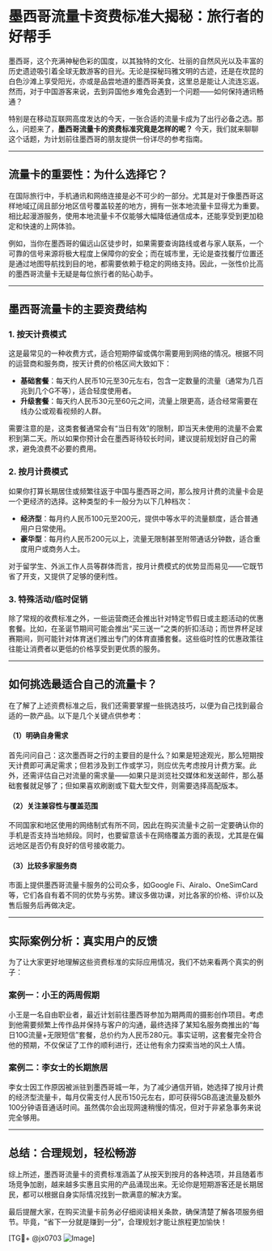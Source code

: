 # 墨西哥流量卡资费标准大揭秘：旅行者的好帮手

墨西哥，这个充满神秘色彩的国度，以其独特的文化、壮丽的自然风光以及丰富的历史遗迹吸引着全球无数游客的目光。无论是探秘玛雅文明的古迹，还是在坎昆的白色沙滩上享受阳光，亦或是品尝地道的墨西哥美食，这里总是能让人流连忘返。然而，对于中国游客来说，去到异国他乡难免会遇到一个问题——如何保持通讯畅通？

特别是在移动互联网高度发达的今天，一张合适的流量卡成为了出行必备之选。那么，问题来了，**墨西哥流量卡的资费标准究竟是怎样的呢？** 今天，我们就来聊聊这个话题，为计划前往墨西哥的朋友提供一份详尽的参考指南。

---

## 流量卡的重要性：为什么选择它？

在国际旅行中，手机通讯和网络连接是必不可少的一部分。尤其是对于像墨西哥这样地域辽阔且部分地区信号覆盖较差的地方，拥有一张本地流量卡显得尤为重要。相比起漫游服务，使用本地流量卡不仅能够大幅降低通信成本，还能享受到更加稳定和快速的上网体验。

例如，当你在墨西哥的偏远山区徒步时，如果需要查询路线或者与家人联系，一个可靠的信号来源将极大程度上保障你的安全；而在城市里，无论是查找餐厅位置还是通过地图导航找到目的地，都需要依赖于稳定的网络支持。因此，一张性价比高的墨西哥流量卡无疑是每位旅行者的贴心助手。

---

## 墨西哥流量卡的主要资费结构

### 1. **按天计费模式**
这是最常见的一种收费方式，适合短期停留或偶尔需要用到网络的情况。根据不同的运营商和服务商，按天计费的价格区间大致如下：

- **基础套餐**：每天约人民币10元至30元左右，包含一定数量的流量（通常为几百兆到几个G不等），适合轻度使用者。
- **升级套餐**：每天约人民币30元至60元之间，流量上限更高，适合经常需要在线办公或观看视频的人群。

需要注意的是，这类套餐通常会有“当日有效”的限制，即当天未使用的流量不会累积到第二天。所以如果你预计会在墨西哥待较长时间，建议提前规划好自己的需求，避免浪费不必要的费用。

### 2. **按月计费模式**
如果你打算长期居住或频繁往返于中国与墨西哥之间，那么按月计费的流量卡会是一个更经济的选择。这种类型的卡一般分为以下几种档次：

- **经济型**：每月约人民币100元至200元，提供中等水平的流量额度，适合普通用户日常使用。
- **豪华型**：每月约人民币200元以上，流量无限制甚至附带通话分钟数，适合重度用户或商务人士。

对于留学生、外派工作人员等群体而言，按月计费模式的优势显而易见——它既节省了开支，又提供了足够的便利性。

### 3. **特殊活动/临时促销**
除了常规的收费标准之外，一些运营商还会推出针对特定节假日或主题活动的优惠套餐。比如，在圣诞节期间可能会推出“买三送一”之类的折扣活动；而世界杯足球赛期间，则可能针对体育迷们推出专门的体育直播套餐。这些临时性的优惠政策往往能让消费者以更低的价格享受到更优质的服务。

---

## 如何挑选最适合自己的流量卡？

在了解了上述资费标准之后，我们还需要掌握一些挑选技巧，以便为自己找到最合适的一款产品。以下是几个关键点供参考：

#### （1）明确自身需求
首先问问自己：这次墨西哥之行的主要目的是什么？如果是短途观光，那么短期按天计费即可满足需求；但若涉及到工作或学习，则应优先考虑按月计费方案。此外，还需评估自己对流量的需求量——如果只是浏览社交媒体和发送邮件，那么基础套餐就足够了；但如果喜欢刷剧或下载大型文件，则需要选择高配版本。

#### （2）关注兼容性与覆盖范围
不同国家和地区使用的网络制式有所不同，因此在购买流量卡之前一定要确认你的手机是否支持当地频段。同时，也要留意该卡在网络覆盖方面的表现，尤其是在偏远地区是否仍有良好的信号接收能力。

#### （3）比较多家服务商
市面上提供墨西哥流量卡服务的公司众多，如Google Fi、Airalo、OneSimCard等，它们各自有着不同的优势与劣势。建议多做功课，对比各家的价格、评价以及售后服务后再做决定。

---

## 实际案例分析：真实用户的反馈

为了让大家更好地理解这些资费标准的实际应用情况，我们不妨来看两个真实的例子：

### 案例一：小王的两周假期
小王是一名自由职业者，最近计划前往墨西哥参加为期两周的摄影创作项目。考虑到他需要频繁上传作品并保持与客户的沟通，最终选择了某知名服务商推出的“每日10G流量+无限短信”套餐，总价约为人民币280元。事实证明，这套餐完全符合他的预期，不仅保证了工作的顺利进行，还让他有余力探索当地的风土人情。

### 案例二：李女士的长期旅居
李女士因工作原因被派驻到墨西哥城一年，为了减少通信开销，她选择了按月计费的经济型流量卡，每月仅需支付人民币150元左右，即可获得5GB高速流量及额外100分钟语音通话时间。虽然偶尔会出现网速稍慢的情况，但对于非紧急事务来说完全够用。

---

## 总结：合理规划，轻松畅游

综上所述，墨西哥流量卡的资费标准涵盖了从按天到按月的各种选项，并且随着市场竞争加剧，越来越多实惠且实用的产品涌现出来。无论你是短期游客还是长期居民，都可以根据自身实际情况找到一款满意的解决方案。

最后提醒大家，在购买流量卡前务必仔细阅读相关条款，确保清楚了解各项服务细节。毕竟，“省下一分就是赚到一分”，合理规划才能让旅程更加愉快！

[TG💪+ @jx0703 ![Image](https://github.com/user-attachments/assets/dbca1d08-cadb-493c-b0ec-ad6f7a83f270)]
